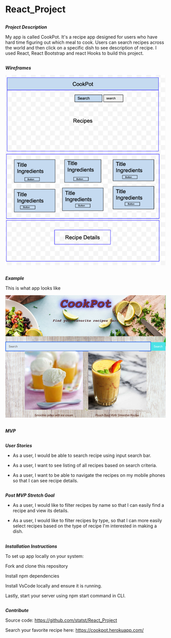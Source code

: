 # React_Project

##
**_Project Description_**

My app is called CookPot. It's a recipe app designed for users who have hard time figuring out which meal to cook. Users can search recipes across the world and then click on a specific dish to see description of recipe. I used React, React Bootstrap and react Hooks to build this project.

##
**_Wireframes_**

![](/Images/Snip20200430_4.png) 


##
**_Example_**

This is what app looks like

![](Images/Snip20200430_7.png)

##
**_MVP_**

##
**_User Stories_**

* As a user, I would be able to search recipe using input search bar.

* As a user, I want to see listing of all recipes based on search criteria.

* As a user, I want to be able to navigate the recipes on my mobile phones so that I can see recipe details.

##
**_Post MVP Stretch Goal_**

* As a user, I would like to filter recipes by name so that I can easily find a recipe and view its details.

* As a user, I would like to filter recipes by type, so that I can more easily select recipes based on the type of recipe I'm interested in making a dish.


##
**_Installation Instructions_**

To set up app locally on your system: 

Fork and clone this repository

Install npm dependencies

Install VsCode locally and ensure it is running.

Lastly, start your server using npm start command in CLI.

##
**_Contribute_**

Source code: https://github.com/statst/React_Project

Search your favorite recipe here: https://cookpot.herokuapp.com/
